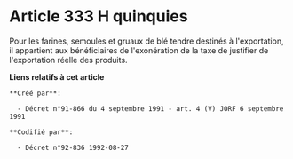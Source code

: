 # Article 333 H quinquies

Pour les farines, semoules et gruaux de blé tendre destinés à l'exportation, il appartient aux bénéficiaires de l'exonération
de la taxe de justifier de l'exportation réelle des produits.

**Liens relatifs à cet article**

	**Créé par**:

	  - Décret n°91-866 du 4 septembre 1991 - art. 4 (V) JORF 6 septembre 1991

	**Codifié par**:

	  - Décret n°92-836 1992-08-27
